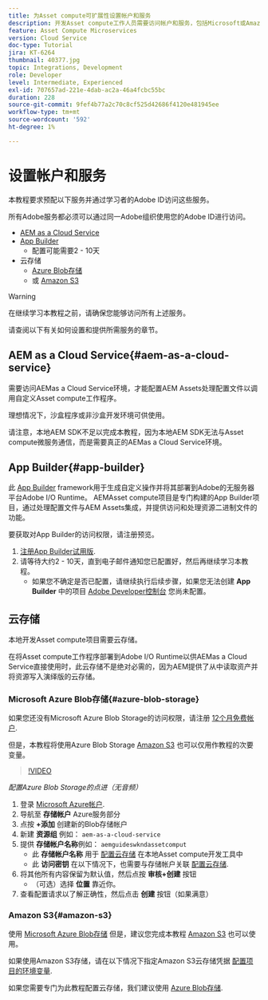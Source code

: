 ```yaml
---
title: 为Asset compute可扩展性设置帐户和服务
description: 开发Asset compute工作人员需要访问帐户和服务，包括Microsoft或Amazon提供的AEMas a Cloud Service、App Builder和云存储。
feature: Asset Compute Microservices
version: Cloud Service
doc-type: Tutorial
jira: KT-6264
thumbnail: 40377.jpg
topic: Integrations, Development
role: Developer
level: Intermediate, Experienced
exl-id: 707657ad-221e-4dab-ac2a-46a4fcbc55bc
duration: 228
source-git-commit: 9fef4b77a2c70c8cf525d42686f4120e481945ee
workflow-type: tm+mt
source-wordcount: '592'
ht-degree: 1%

---
```


# 设置帐户和服务

本教程要求预配以下服务并通过学习者的Adobe ID访问这些服务。

所有Adobe服务都必须可以通过同一Adobe组织使用您的Adobe ID进行访问。

+ [AEM as a Cloud Service](#aem-as-a-cloud-service)
+ [App Builder](#app-builder)
   + 配置可能需要2 - 10天
+ 云存储
   + [Azure Blob存储](https://azure.microsoft.com/en-us/services/storage/blobs/)
   + 或 [Amazon S3](https://aws.amazon.com/s3/?did=ft_card&amp;trk=ft_card)

>[!WARNING]
>
>在继续学习本教程之前，请确保您能够访问所有上述服务。
> 
> 请查阅以下有关如何设置和提供所需服务的章节。

## AEM as a Cloud Service{#aem-as-a-cloud-service}

需要访问AEMas a Cloud Service环境，才能配置AEM Assets处理配置文件以调用自定义Asset compute工作程序。

理想情况下，沙盒程序或非沙盒开发环境可供使用。

请注意，本地AEM SDK不足以完成本教程，因为本地AEM SDK无法与Asset compute微服务通信，而是需要真正的AEMas a Cloud Service环境。

## App Builder{#app-builder}

此 [App Builder](https://developer.adobe.com/app-builder/) framework用于生成自定义操作并将其部署到Adobe的无服务器平台Adobe I/O Runtime。 AEMAsset compute项目是专门构建的App Builder项目，通过处理配置文件与AEM Assets集成，并提供访问和处理资源二进制文件的功能。

要获取对App Builder的访问权限，请注册预览。

1. [注册App Builder试用版](https://developer.adobe.com/app-builder/trial/).
1. 请等待大约2 - 10天，直到电子邮件通知您已配置好，然后再继续学习本教程。
   + 如果您不确定是否已配置，请继续执行后续步骤，如果您无法创建 __App Builder__ 中的项目 [Adobe Developer控制台](https://developer.adobe.com/console/) 您尚未配置。

## 云存储

本地开发Asset compute项目需要云存储。

在将Asset compute工作程序部署到Adobe I/O Runtime以供AEMas a Cloud Service直接使用时，此云存储不是绝对必需的，因为AEM提供了从中读取资产并将资源写入演绎版的云存储。

### Microsoft Azure Blob存储{#azure-blob-storage}

如果您还没有Microsoft Azure Blob Storage的访问权限，请注册 [12个月免费帐户](https://azure.microsoft.com/en-us/free/).

但是，本教程将使用Azure Blob Storage [Amazon S3](#amazon-s3) 也可以仅用作教程的次要变量。

>[!VIDEO](https://video.tv.adobe.com/v/40377?quality=12&learn=on)

_配置Azure Blob Storage的点进（无音频）_

1. 登录 [Microsoft Azure帐户](https://azure.microsoft.com/en-us/account/).
1. 导航至 __存储帐户__ Azure服务部分
1. 点按 __+添加__ 创建新的Blob存储帐户
1. 新建 __资源组__ 例如： `aem-as-a-cloud-service`
1. 提供 __存储帐户名称__&#x200B;例如： `aemguideswkndassetcomput`
   + 此 __存储帐户名称__  用于 [配置云存储](../develop/environment-variables.md) 在本地Asset compute开发工具中
   + 此 __访问密钥__ 在以下情况下，也需要与存储帐户关联 [配置云存储](../develop/environment-variables.md).
1. 将其他所有内容保留为默认值，然后点按 __审核+创建__ 按钮
   + （可选）选择 __位置__ 靠近你。
1. 查看配置请求以了解正确性，然后点击 __创建__ 按钮（如果满意）

### Amazon S3{#amazon-s3}

使用 [Microsoft Azure Blob存储](#azure-blob-storage) 但是，建议您完成本教程 [Amazon S3](https://aws.amazon.com/s3/?did=ft_card&amp;trk=ft_card) 也可以使用。

如果使用Amazon S3存储，请在以下情况下指定Amazon S3云存储凭据 [配置项目的环境变量](../develop/environment-variables.md#amazon-s3).

如果您需要专门为此教程配置云存储，我们建议使用 [Azure Blob存储](#azure-blob-storage).
